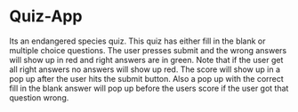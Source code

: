 # Quiz-App
 Its an endangered species quiz.
 This quiz has either fill in the blank or multiple choice questions.
 The user presses submit and the wrong answers will show up in red and right answers are in green. Note that if the user get all right answers no answers will show up red.
The score will show up in a pop up after the user hits the submit button.
Also a pop up with the correct fill in the blank answer will pop up before the users score if the user got that question wrong.
